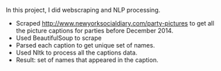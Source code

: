 In this project, I did webscraping and NLP processing.
* Scraped http://www.newyorksocialdiary.com/party-pictures to get all the picture captions for parties before December 2014.
* Used BeautifulSoup to scrape
* Parsed each caption to get unique set of names.
* Used Nltk to process all the captions data.
* Result: set of names that appeared in the caption. 

